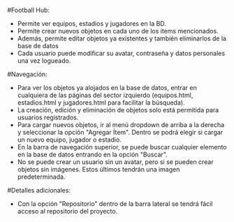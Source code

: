 #Football Hub:
- Permite ver equipos, estadios y jugadores en la BD.
- Permite crear nuevos objetos en cada uno de los items mencionados.
- Además, permite editar objetos ya existentes y también eliminarlos de la base de datos
- Cada usuario puede modificar su avatar, contraseña y datos personales una vez logueado.

#Navegación:
- Para ver los objetos ya alojados en la base de datos, entrar en cualquiera de las páginas del sector izquierdo (equipos.html, estadios.html y jugadores.html para facilitar la búsqueda).
- La creación, edición y eliminación de objetos solo está permitida para usuarios registrados.
- Para cargar nuevos objetos, ir al menú dropdown de arriba a la derecha y seleccionar la opción "Agregar Ítem". Dentro se podrá elegir si cargar un nuevo equipo, jugador o estadio.
- En la barra de navegación superior, se puede buscar cualquier elemento en la base de datos entrando en la opción "Buscar".
- No se puede crear un usuario sin un avatar, pero si se pueden crear objetos sin imágenes. Estos últimos tendrán una imagen predeterminada.

#Detalles adicionales:
- Con la opción "Repositorio" dentro de la barra lateral se tendrá fácil acceso al repositorio del proyecto.